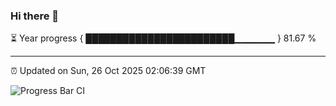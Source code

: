 ### Hi there 👋

⏳ Year progress { ████████████████████████▁▁▁▁▁▁ } 81.67 %

---

⏰ Updated on Sun, 26 Oct 2025 02:06:39 GMT

![Progress Bar CI](https://github.com/DhruviPatel157/GitHub-Actions-Demo/workflows/Progress%20Bar%20CI/badge.svg)
